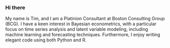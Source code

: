 ### Hi there
My name is Tim, and I am a Platinion Consultant at Boston Consulting Group (BCG). I have a keen interest in Bayesian econometrics, with a particular focus on time series analysis and latent variable modeling, including machine learning and forecasting techniques. Furthermore, I enjoy writing elegant code using both Python and R.


